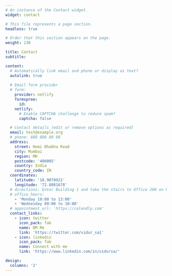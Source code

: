 ```yaml
---
# An instance of the Contact widget.
widget: contact

# This file represents a page section.
headless: true

# Order that this section appears on the page.
weight: 130

title: Contact
subtitle:

content:
  # Automatically link email and phone or display as text?
  autolink: true
  
  # Email form provider
  # form:
    provider: netlify
    formspree:
      id:
    netlify:
      # Enable CAPTCHA challenge to reduce spam?
      captcha: false

  # Contact details (edit or remove options as required)
  email: test@example.org
  # phone: 888 888 88 88
  address:
    street: Homi Bhabha Road
    city: Mumbai
    region: MH
    postcode: '400005'
    country: India
    country_code: IN
  coordinates:
    latitude: '18.9078922'
    longitude: '72.8081678'
  # directions: Enter Building 1 and take the stairs to Office 200 on Floor 2
  # office_hours:
    - 'Monday 10:00 to 13:00'
    - 'Wednesday 09:00 to 10:00'
  # appointment_url: 'https://calendly.com'
  contact_links:
    - icon: twitter
      icon_pack: fab
      name: DM Me
      link: 'https://twitter.com/vidur_sa1'
    - icon: linkedin
      icon_pack: fab
      name: Connect with me
      link: 'https://www.linkedin.com/in/vidursa/'

design:
  columns: '2'
---
```

